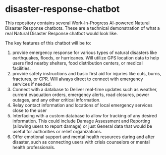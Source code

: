 # disaster-response-chatbot
This repository contains several Work-In-Progress AI-powered Natural Disaster Response chatbots. These are a technical demonstration of what a real Natural Disaster Response chatbot would look like.

The key features of this chatbot will be to: 
1. provide emergency response for various types of natural disasters like earthquakes, floods, or hurricanes. Will utilize GPS location data to help users find nearby shelters, food distribution centers, or medical facilities. 
2. provide safety instructions and basic first aid for injuries like cuts, burns, fractures, or CPR. Will always direct to connect with emergency services if needed.
3. Connect with a database to Deliver real-time updates such as weather, current evacuation orders, emergency alerts, road closures, power outages, and any other critical information.
4. Relay contact information and locations of local emergency services close to the user
5. Interfacing with a custom database to allow for tracking of any desired information. This could include Damage Assessment and Reporting (allowing users to report damage) or just General data that would be useful for authorities or relief organizations.
6. Offer emotional support and mental health resources during and after disaster, such as connecting users with crisis counselors or mental health professionals. 